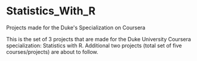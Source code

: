 # Statistics_With_R
Projects made for the Duke's Specialization on Coursera

This is the set of 3 projects that are made for the Duke University Coursera specialization: Statistics with R. 
Additional two projects (total set of five courses/projects) are about to follow.
